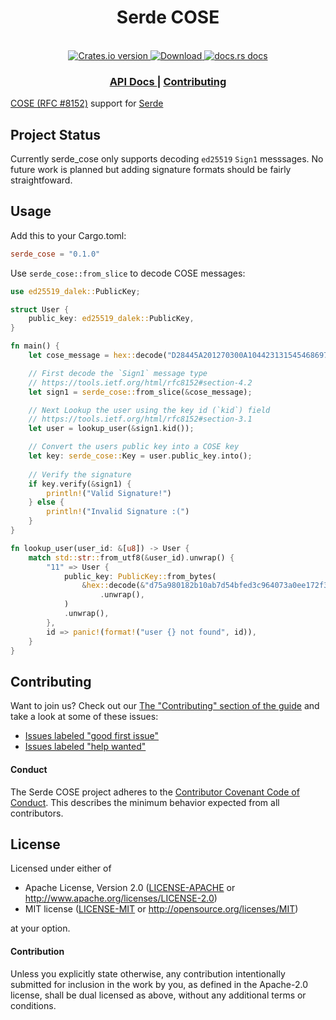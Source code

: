 <h1 align="center">Serde COSE</h1>

<br />

<div align="center">
  <a href="https://crates.io/crates/serde_cose">
    <img src="https://img.shields.io/crates/v/serde_cose.svg?style=flat-square"
    alt="Crates.io version" />
  </a>
  <!-- Downloads -->
  <a href="https://crates.io/crates/serde_cose">
    <img src="https://img.shields.io/crates/d/serde_cose.svg?style=flat-square"
      alt="Download" />
  </a>
  <!-- docs.rs docs -->
  <a href="https://docs.rs/serde_cose">
    <img src="https://img.shields.io/badge/docs-latest-blue.svg?style=flat-square"
      alt="docs.rs docs" />
  </a>
</div>

<div align="center">
  <h3>
    <a href="https://docs.rs/serde_cose">
      API Docs
    </a>
    <span> | </span>
    <a href="https://github.com/http-rs/serde_cose/blob/main/.github/CONTRIBUTING.md">
      Contributing
    </a>
  </h3>
</div>

[COSE (RFC #8152)](https://tools.ietf.org/html/rfc8152) support for [Serde](https://serde.rs/)
## Project Status

Currently serde_cose only supports decoding `ed25519` `Sign1` messsages. No future work is planned but adding signature formats should be fairly straightfoward.


## Usage

Add this to your Cargo.toml:
```toml
serde_cose = "0.1.0"
```
Use `serde_cose::from_slice` to decode COSE messages:
```rust
use ed25519_dalek::PublicKey;

struct User {
    public_key: ed25519_dalek::PublicKey,
}

fn main() {
    let cose_message = hex::decode("D28445A201270300A10442313154546869732069732074686520636F6E74656E742E58407142FD2FF96D56DB85BEE905A76BA1D0B7321A95C8C4D3607C5781932B7AFB8711497DFA751BF40B58B3BCC32300B1487F3DB34085EEF013BF08F4A44D6FEF0D").unwrap();

    // First decode the `Sign1` message type
    // https://tools.ietf.org/html/rfc8152#section-4.2
    let sign1 = serde_cose::from_slice(&cose_message);

    // Next Lookup the user using the key id (`kid`) field
    // https://tools.ietf.org/html/rfc8152#section-3.1
    let user = lookup_user(&sign1.kid());

    // Convert the users public key into a COSE key
    let key: serde_cose::Key = user.public_key.into();
    
    // Verify the signature
    if key.verify(&sign1) {
        println!("Valid Signature!")
    } else {
        println!("Invalid Signature :(")
    }
}

fn lookup_user(user_id: &[u8]) -> User {
    match std::str::from_utf8(&user_id).unwrap() {
        "11" => User {
            public_key: PublicKey::from_bytes(
                &hex::decode(&"d75a980182b10ab7d54bfed3c964073a0ee172f3daa62325af021a68f707511a")
                    .unwrap(),
            )
            .unwrap(),
        },
        id => panic!(format!("user {} not found", id)),
    }
}
```


## Contributing
Want to join us? Check out our [The "Contributing" section of the
guide][contributing] and take a look at some of these issues:

- [Issues labeled "good first issue"][good-first-issue]
- [Issues labeled "help wanted"][help-wanted]

#### Conduct

The Serde COSE project adheres to the [Contributor Covenant Code of
Conduct](https://github.com/masonforest/serde_cose/blob/main/.github/CODE_OF_CONDUCT.md).
This describes the minimum behavior expected from all contributors.

## License

Licensed under either of

- Apache License, Version 2.0 ([LICENSE-APACHE](LICENSE-APACHE) or http://www.apache.org/licenses/LICENSE-2.0)
- MIT license ([LICENSE-MIT](LICENSE-MIT) or http://opensource.org/licenses/MIT)

at your option.

#### Contribution

Unless you explicitly state otherwise, any contribution intentionally submitted
for inclusion in the work by you, as defined in the Apache-2.0 license, shall be
dual licensed as above, without any additional terms or conditions.

[releases]: https://github.com/masonforest/serde_cose/releases
[contributing]: https://github.com/masonforest/serde_cose/blob/main/.github/CONTRIBUTING.md
[good-first-issue]: https://github.com/masonforest/serde_cose/labels/good%20first%20issue
[help-wanted]: https://github.com/masonforest/serde_cose/labels/help%20wanted
